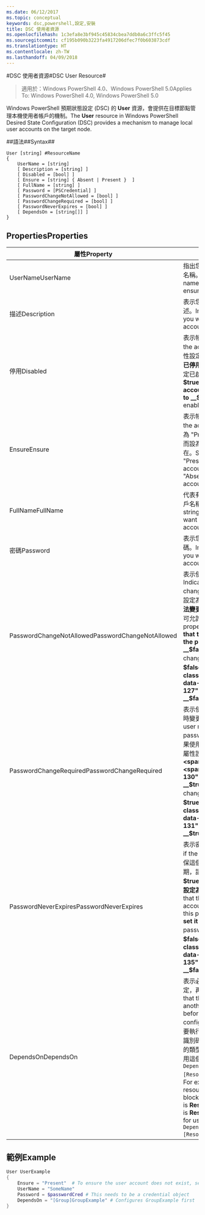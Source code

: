 ```yaml
---
ms.date: 06/12/2017
ms.topic: conceptual
keywords: dsc,powershell,設定,安裝
title: DSC 使用者資源
ms.openlocfilehash: 1c3efa8e3bf945c45834cbea7ddb0a6c3ffc5f45
ms.sourcegitcommit: cf195b090b3223fa4917206dfec7f0b603873cdf
ms.translationtype: HT
ms.contentlocale: zh-TW
ms.lasthandoff: 04/09/2018
---
```

#<a name="dsc-user-resource"></a><span data-ttu-id="13049-103">DSC 使用者資源#</span><span class="sxs-lookup"><span data-stu-id="13049-103">DSC User Resource#</span></span>


><span data-ttu-id="13049-104">適用於：Windows PowerShell 4.0、Windows PowerShell 5.0</span><span class="sxs-lookup"><span data-stu-id="13049-104">Applies To: Windows PowerShell 4.0, Windows PowerShell 5.0</span></span>


<span data-ttu-id="13049-105">Windows PowerShell 預期狀態設定 (DSC) 的 __User__ 資源，會提供在目標節點管理本機使用者帳戶的機制。</span><span class="sxs-lookup"><span data-stu-id="13049-105">The __User__ resource in Windows PowerShell Desired State Configuration (DSC) provides a mechanism to manage local user accounts on the target node.</span></span>


##<a name="syntax"></a><span data-ttu-id="13049-106">語法##</span><span class="sxs-lookup"><span data-stu-id="13049-106">Syntax##</span></span>

```
User [string] #ResourceName
{
    UserName = [string]
    [ Description = [string] ]
    [ Disabled = [bool] ]
    [ Ensure = [string] { Absent | Present }  ]
    [ FullName = [string] ]
    [ Password = [PSCredential] ]
    [ PasswordChangeNotAllowed = [bool] ]
    [ PasswordChangeRequired = [bool] ]
    [ PasswordNeverExpires = [bool] ]
    [ DependsOn = [string[]] ]
}
```

## <a name="properties"></a><span data-ttu-id="13049-107">Properties</span><span class="sxs-lookup"><span data-stu-id="13049-107">Properties</span></span>
|  <span data-ttu-id="13049-108">屬性</span><span class="sxs-lookup"><span data-stu-id="13049-108">Property</span></span>  |  <span data-ttu-id="13049-109">描述</span><span class="sxs-lookup"><span data-stu-id="13049-109">Description</span></span>   |
|---|---|
| <span data-ttu-id="13049-110">UserName</span><span class="sxs-lookup"><span data-stu-id="13049-110">UserName</span></span>| <span data-ttu-id="13049-111">指出您要確保其特定狀態的帳戶名稱。</span><span class="sxs-lookup"><span data-stu-id="13049-111">Indicates the account name for which you want to ensure a specific state.</span></span>|
| <span data-ttu-id="13049-112">描述</span><span class="sxs-lookup"><span data-stu-id="13049-112">Description</span></span>| <span data-ttu-id="13049-113">表示您要使用的使用者帳戶描述。</span><span class="sxs-lookup"><span data-stu-id="13049-113">Indicates the description you want to use for the user account.</span></span>|
| <span data-ttu-id="13049-114">停用</span><span class="sxs-lookup"><span data-stu-id="13049-114">Disabled</span></span>| <span data-ttu-id="13049-115">表示帳戶是否啟用。</span><span class="sxs-lookup"><span data-stu-id="13049-115">Indicates if the account is enabled.</span></span> <span data-ttu-id="13049-116">將此屬性設定為 __$true__ 以確保此帳戶已停用，而設定為 __$false__ 可確定已啟用。</span><span class="sxs-lookup"><span data-stu-id="13049-116">Set this property to __$true__ to ensure that this account is disabled, and set it to __$false__ to ensure that it is enabled.</span></span>|
| <span data-ttu-id="13049-117">Ensure</span><span class="sxs-lookup"><span data-stu-id="13049-117">Ensure</span></span>| <span data-ttu-id="13049-118">表示帳戶是否存在。</span><span class="sxs-lookup"><span data-stu-id="13049-118">Indicates if the account exists.</span></span> <span data-ttu-id="13049-119">設定此屬性為 "Present" 以確保帳戶存在，而設為 "Absent" 可確保帳戶不存在。</span><span class="sxs-lookup"><span data-stu-id="13049-119">Set this property to "Present" to ensure that the account exists, and set it to "Absent" to ensure that the account does not exist.</span></span>|
| <span data-ttu-id="13049-120">FullName</span><span class="sxs-lookup"><span data-stu-id="13049-120">FullName</span></span>| <span data-ttu-id="13049-121">代表有您要使用的完整使用者帳戶名稱的字串。</span><span class="sxs-lookup"><span data-stu-id="13049-121">Represents a string with the full name you want to use for the user account.</span></span>|
| <span data-ttu-id="13049-122">密碼</span><span class="sxs-lookup"><span data-stu-id="13049-122">Password</span></span>| <span data-ttu-id="13049-123">表示您想要用於這個帳戶的密碼。</span><span class="sxs-lookup"><span data-stu-id="13049-123">Indicates the password you want to use for this account.</span></span> |
| <span data-ttu-id="13049-124">PasswordChangeNotAllowed</span><span class="sxs-lookup"><span data-stu-id="13049-124">PasswordChangeNotAllowed</span></span>| <span data-ttu-id="13049-125">表示使用者是否可以變更密碼。</span><span class="sxs-lookup"><span data-stu-id="13049-125">Indicates if the user can change the password.</span></span> <span data-ttu-id="13049-126">將此屬性設定為 __$true__ 以確保使用者無法變更密碼，而設定為 __$false__ 可允許使用者變更密碼。</span><span class="sxs-lookup"><span data-stu-id="13049-126">Set this property to __$true__ to ensure that the user cannot change the password, and set it to __$false__ to allow the user to change the password.</span></span> <span data-ttu-id="13049-127">預設值為 __$false__。</span><span class="sxs-lookup"><span data-stu-id="13049-127">The default value is __$false__.</span></span>|
| <span data-ttu-id="13049-128">PasswordChangeRequired</span><span class="sxs-lookup"><span data-stu-id="13049-128">PasswordChangeRequired</span></span>| <span data-ttu-id="13049-129">表示使用者是否必須在下次登入時變更密碼。</span><span class="sxs-lookup"><span data-stu-id="13049-129">Indicates if the user must change the password at the next sign in.</span></span> <span data-ttu-id="13049-130">如果使用者必須變更密碼，請將此屬性設定為 __$true__。</span><span class="sxs-lookup"><span data-stu-id="13049-130">Set this property to __$true__ if the user must change the password.</span></span> <span data-ttu-id="13049-131">預設值為 __$true__。</span><span class="sxs-lookup"><span data-stu-id="13049-131">The default value is __$true__.</span></span>|
| <span data-ttu-id="13049-132">PasswordNeverExpires</span><span class="sxs-lookup"><span data-stu-id="13049-132">PasswordNeverExpires</span></span>| <span data-ttu-id="13049-133">表示密碼是否會到期。</span><span class="sxs-lookup"><span data-stu-id="13049-133">Indicates if the password will expire.</span></span> <span data-ttu-id="13049-134">為確保這個帳戶的密碼永遠不會到期，請將這個屬性設定為 __$true__，如果密碼會到期請將它設定為 __$false__。</span><span class="sxs-lookup"><span data-stu-id="13049-134">To ensure that the password for this account will never expire, set this property to __$true__, and set it to __$false__ if the password will expire.</span></span> <span data-ttu-id="13049-135">預設值為 __$false__。</span><span class="sxs-lookup"><span data-stu-id="13049-135">The default value is __$false__.</span></span>|
| <span data-ttu-id="13049-136">DependsOn</span><span class="sxs-lookup"><span data-stu-id="13049-136">DependsOn</span></span> | <span data-ttu-id="13049-137">表示必須先執行另一個資源的設定，再設定這個資源。</span><span class="sxs-lookup"><span data-stu-id="13049-137">Indicates that the configuration of another resource must run before this resource is configured.</span></span> <span data-ttu-id="13049-138">例如，如果第一個想要執行的資源設定指令碼區塊的識別碼是 __ResourceName__，而它的類型是 __ResourceType__，則使用這個屬性的語法就是 `DependsOn = "[ResourceType]ResourceName"`。</span><span class="sxs-lookup"><span data-stu-id="13049-138">For example, if the ID of the resource configuration script block that you want to run first is __ResourceName__ and its type is __ResourceType__, the syntax for using this property is `DependsOn = "[ResourceType]ResourceName"`.</span></span>|

## <a name="example"></a><span data-ttu-id="13049-139">範例</span><span class="sxs-lookup"><span data-stu-id="13049-139">Example</span></span>

```powershell
User UserExample
{
    Ensure = "Present"  # To ensure the user account does not exist, set Ensure to "Absent"
    UserName = "SomeName"
    Password = $passwordCred # This needs to be a credential object
    DependsOn = "[Group]GroupExample" # Configures GroupExample first
}
```